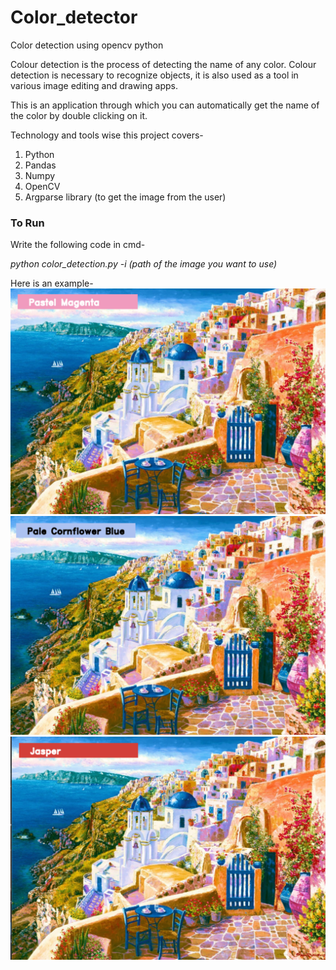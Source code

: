 # Color_detector
Color detection using opencv python

Colour detection is the process of detecting the name of any color. Colour detection is necessary to recognize objects, it is also used as a tool in various image editing and drawing apps.

This is an application through which you can automatically get the name of the color by double clicking on it.

Technology and tools wise this project covers-
1. Python
2. Pandas
3. Numpy
4. OpenCV
5. Argparse library (to get the image from the user)

### To Run 
Write the following code in cmd-

_python color_detection.py -i (path of the image you want to use)_


Here is an example-
![](output1.png)
![](output2.png)
![](output3.png)



